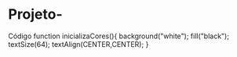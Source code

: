 # Projeto-
Código 
function inicializaCores(){
  background("white");
  fill("black");
  textSize(64);
  textAlign(CENTER,CENTER);
}
